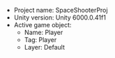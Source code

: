 <!-- UNITY CODE ASSIST INSTRUCTIONS START -->
- Project name: SpaceShooterProj
- Unity version: Unity 6000.0.41f1
- Active game object:
  - Name: Player
  - Tag: Player
  - Layer: Default
<!-- UNITY CODE ASSIST INSTRUCTIONS END -->